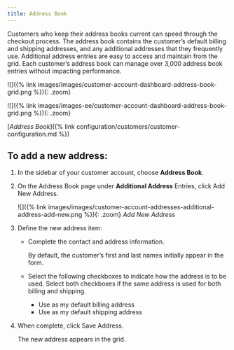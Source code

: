 ```yaml
---
title: Address Book
---
```


Customers who keep their address books current can speed through the checkout process. The address book contains the customer’s default billing and shipping addresses, and any additional addresses that they frequently use. Additional address entries are easy to access and maintain from the grid. Each customer’s address book can manage over 3,000 address book entries without impacting performance.

<!--{% if "Default.CE Only" contains site.edition %}-->
![]({% link images/images/customer-account-dashboard-address-book-grid.png %}){: .zoom}
<!--{% endif %}-->
<!--{% if "Default.EE-B2B" contains site.edition %}-->
![]({% link images/images-ee/customer-account-dashboard-address-book-grid.png %}){: .zoom}
<!--{% endif %}-->
[_Address Book_]({% link configuration/customers/customer-configuration.md %})

## To add a new address:

1. In the sidebar of your customer account, choose **Address Book**.

1. On the Address Book page under **Additional Address** Entries, click <span class="btn">Add New Address</span>.
  
    ![]({% link images/images/customer-account-addresses-additional-address-add-new.png %}){: .zoom}
    _Add New Address_

1. Define the new address item:

    - Complete the contact and address information.

      By default, the customer’s first and last names initially appear in the form.

    - Select the following checkboxes to indicate how the address is to be used. Select both checkboxes if the same address is used for both billing and shipping.

      - Use as my default billing address
      - Use as my default shipping address

1. When complete, click <span class="btn">Save Address</span>.

    The new address appears in the grid.
